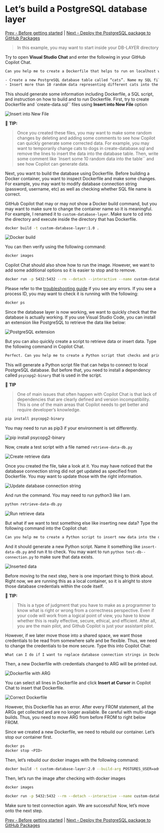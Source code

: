 # Let’s build a PostgreSQL database layer

[Prev - Before getting started](../2_BeforeGettingStarted/README.md) |  [Next - Deploy the PostgreSQL package to GitHub Packages](../4_StoringPostgreSQLImageRegistry/README.md)

> In this example, you may want to start inside your DB-LAYER directory

Try to open **Visual Studio Chat** and enter the following in your GitHub Copilot Chat.


```bash
Can you help me to create a Dockerfile that helps to run on localhost with following conditions:

- Create a new PostgreSQL database table called “cats”. Name my SQL file as 'create-data.sql'
- Insert more than 10 random data representing different cats into the table named “cats”
```

This should generate some information including Dockerfile, a SQL script, and instruction on how to build and to run Dockerfile. First, try to create Dockerfile and `create-data.sql`` files using **Insert into New File** option

![Insert into New File](images/0_InsertIntoNewFile.jpg)

📝 **TIP:** 
> Once you created these files, you may want to make some random changes by deleting and adding some comments to see how Copilot can quickly generate some corrected data. For example, you may want to temporarily change cats to dogs in create-database.sql and remove the lines to insert the data into the database table. Then, write some comment like `Insert some 10 random data into the table`` and see how Copilot can generate data.

Next, you want to build the database using Dockerfile. Before building a Docker container, you want to inspect Dockerfile and make some changes. For example, you may want to modify database connection string (password, username, etc) as well as checking whether SQL file name is correct.

GitHub Copilot that may or may not show a Docker build command, but you may want to make sure to change the container name so it is meaningful. For example, I renamed it to `custom-database-layer`. Make sure to cd into the directory and execute inside the directory that has Dockerfile.

```bash
docker build -t custom-database-layer:1.0 .
```

![Docker build](images/1_DockerBuildPostgreSQL.jpg)

You can then verify using the following command:

```bash
docker images
```

Copilot Chat should also show how to run the image. However, we want to add some additional options so it is easier to stop and to remove.

```bash
docker run -p 5432:5432 --rm --detach --interactive --name custom-database-layer -d custom-database-layer:1.0
```

Please refer to the [troubleshooting guide](../docs/TroubleshootingGuide) if you see any errors. If you see a process ID, you may want to check it is running with the following:

```bash
docker ps
```

Since the database layer is now working, we want to quickly check that the database is actually working. If you use Visual Studio Code, you can install an extension like PostgreSQL to retrieve the data like below:

![PostgreSQL extension](images/2_PostgreSQLClient.jpg)

But you can also quickly create a script to retrieve data or insert data. Type the following command in Copilot Chat.

```bash
Perfect. Can you help me to create a Python script that checks and prints data from local PostgreSQL?
```

This will generate a Python script file that can helps to connect to local PostgreSQL database. But before that, you need to install a dependency called `psycopg2-binary` that is used in the script.

📝 **TIP** 
> One of main issues that often happen with Copilot Chat is that lack of dependencies that are clearly defined and version incompatibility. This is one of the main areas that Copilot needs to get better and require developer’s knowledge.

```bash
pip install psycopg2-binary
```

You may need to run as pip3 if your environment is set differently. 

![pip install psycopg2-binary](images/3_InstallPsycopPG2.jpg)

Now, create a test script with a file named `retrieve-data-db.py`

![Create retrieve data](images/4_CreateRetrieveDataDB.jpg)

Once you created the file, take a look at it. You may have noticed that the database connection string did not get updated as specified from Dockerfile. You may want to update those with the right information.

![Update database connection string](images/5_UpdateDBConnection.jpg)

And run the command. You may need to run python3 like I am.

```bash
python retrieve-data-db.py
```

![Run retrieve data](images/6_DatabaseResult.jpg)

But what if we want to test something else like inserting new data? Type the following command into the Copilot chat:

```bash
Can you help me to create a Python script to insert new data into the database table?
```

And it should generate a new Python script. Name it something like `insert-data-db.py` and run it to check. You may want to run `python test-db--connection.py` to make sure that data exists.

![Inserted data](images/7_DatabaseAfterInserted.jpg)

Before moving to the next step, here is one important thing to think about. Right now, we are running this as a local container, so it is alright to store those database credentials within the code itself. 

📝 **TIP:**
> This is a type of judgment that you have to make as a programmer to know what is right or wrong from a correctness perspective. Even if your code will work from a logical point of view, you have to know whether this is really effective, secure, ethical, and efficient. After all, you are the main pilot, and Github Copilot is just your assistant pilot.

However, if we later move those into a shared space, we want those credentials to be read from somewhere safe and be flexible. Thus, we need to change the credentials to be more secure. Type this into Copilot Chat:

```bash
What can I do if I want to replace database connection strings in Dockerfile with environment variables that can be read from somewhere else?
```

Then, a new Dockerfile with credentials changed to ARG will be printed out.

![Dockerfile with ARG](images/8_DockerfileWithARG.jpg)

You can select all lines in Dockerfile and click **Insert at Cursor** in Copilot Chat to insert that Dockerfile.

![Correct Dockerfile](images/9_CorrectDockerfile.jpg)

However, this Dockerfile has an error. After every FROM statement, all the ARGs get collected and are no longer available. Be careful with multi-stage builds. Thus, you need to move ARG from before FROM to right below FROM.

Since we created a new Dockerfile, we need to rebuild our container. Let’s stop our container first.

```bash
docker ps
docker stop <PID>
```

Then, let’s rebuild our docker images with the following command:

```bash
docker build -t custom-database-layer:2.0 --build-arg POSTGRES_USER=admin --build-arg POSTGRES_PASSWORD=P@ssw0rd --build-arg POSTGRES_DB=catdb .
```

Then, let’s run the image after checking with docker images

```bash
docker images

docker run -p 5432:5432 --rm --detach --interactive --name custom-database-layer -d custom-database-layer:2.0
```

Make sure to test connection again. We are successful! Now, let’s move onto the next step.

[Prev - Before getting started](../2_BeforeGettingStarted/README.md) |  [Next - Deploy the PostgreSQL package to GitHub Packages](../4_StoringPostgreSQLImageRegistry/README.md)
